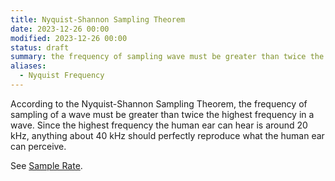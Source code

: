 ```yaml
---
title: Nyquist-Shannon Sampling Theorem
date: 2023-12-26 00:00
modified: 2023-12-26 00:00
status: draft
summary: the frequency of sampling wave must be greater than twice the highest frequency in the wave.
aliases:
  - Nyquist Frequency
---
```


According to the Nyquist-Shannon Sampling Theorem, the frequency of sampling of a wave must be greater than twice the highest frequency in a wave. Since the highest frequency the human ear can hear is around 20 kHz, anything about 40 kHz should perfectly reproduce what the human ear can perceive.

See [Sample Rate](sample-rate.md).
